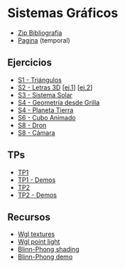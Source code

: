 # Sistemas Gráficos

- [Zip Bibliografía](https://repo.dreamhosters.com/biblio-sg.zip)
- [Pagina](https://www.sg.fedemarino.com.ar/) (temporal)

## Ejercicios

- [S1 - Triángulos](https://n-zu.github.io/FIUBA_SG/clases/S1/03-Ejercicio-Triangulos.html)
- [S2 - Letras 3D](https://n-zu.github.io/FIUBA_SG/clases/S2/demoLetras3D/inicial.html) [[ej.1](https://n-zu.github.io/FIUBA_SG/clases/S2/demoLetras3D/ej1.html)] [[ej.2](https://n-zu.github.io/FIUBA_SG/clases/S2/demoLetras3D/ej2.html)]
- [S3 - Sistema Solar](https://n-zu.github.io/FIUBA_SG/clases/S3/ejercicioSistemaSolar/sistemaSolar2.html)
- [S4 - Geometría desde Grilla](https://n-zu.github.io/FIUBA_SG/clases/S4/demoGrillaNxM/index.html)
- [S4 - Planeta Tierra](https://n-zu.github.io/FIUBA_SG/clases/S4/demoPlanetaTierra/index.html)
- [S6 - Cubo Animado](https://n-zu.github.io/FIUBA_SG/clases/S6/cubo.html)
- [S8 - Dron](http://127.0.0.1:5500/clases/S8/droneCamera/droneCamera_threejs.html)
- [S8 - Cámara](http://127.0.0.1:5500/clases/S8/droneCamera/)

## TPs

- [TP1](https://n-zu.github.io/FIUBA_SG/tp/tp1/)
- [TP1 - Demos](https://n-zu.github.io/FIUBA_SG/tp/tp1/demo/)
- [TP2](https://n-zu.github.io/FIUBA_SG/tp/tp2/)
- [TP2 - Demos](https://n-zu.github.io/FIUBA_SG/tp/tp2/demo/)

## Recursos

- [Wgl textures](https://webglfundamentals.org/webgl/lessons/webgl-3d-textures.html)
- [Wgl point light](https://webglfundamentals.org/webgl/lessons/webgl-3d-lighting-point.html)
- [Blinn-Phong shading](https://www.geertarien.com/blog/2017/08/30/blinn-phong-shading-using-webgl)
- [Blinn-Phong demo](http://www.cs.toronto.edu/~jacobson/phong-demo/)
